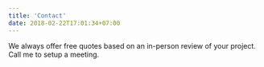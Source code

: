```yaml
---
title: 'Contact'
date: 2018-02-22T17:01:34+07:00
---
```


We always offer free quotes based on an in-person review of your project. Call me to setup a meeting.
